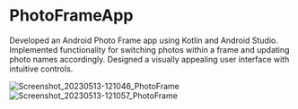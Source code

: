 # PhotoFrameApp
<p>
Developed an Android Photo Frame app using Kotlin and Android Studio. Implemented functionality for switching photos within a frame and updating photo names accordingly. Designed a visually appealing user interface with intuitive controls.
</p>

![Screenshot_20230513-121046_PhotoFrame](https://github.com/YashSharma012/PhotoFrameApp/assets/113193859/fa07fdb2-747a-4537-95c7-0d9e7a5f27bd)
![Screenshot_20230513-121057_PhotoFrame](https://github.com/YashSharma012/PhotoFrameApp/assets/113193859/26c6d503-a45f-46fd-aa92-9b8490911265)
